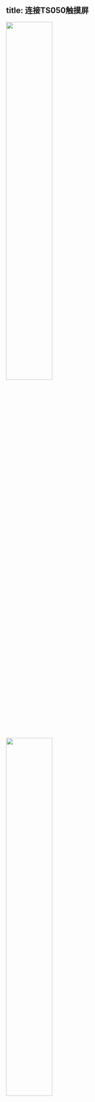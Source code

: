 title: 连接TS050触摸屏
---

<img src="/images/vim3/vim3_ts050_front.jpg" width="50%" height="50%">

<img src="/images/vim3/vim3_ts050.jpg" width="50%" height="50%">

